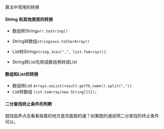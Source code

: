 算法中常用的转换
#### String 和其他类型的转换
* 数组转String`arr.toString()`
* String转数组`stringxxxx.toCharArray()`

* List转String`string.Join(",", list.ToArray())`;
* String转List先转成数组再转成List

#### 数组和List的转换
* 数组转List `Arrays.asList(result.getTb_name().split(","))`
* List转数组 `list.toArray(new String[]{});`

#### 二分查找终止条件的判断
就找临界点去看看挨着的地方是否能跑的通？如果跑的通说明二分查找的终止条件可以。